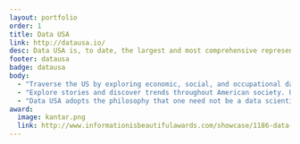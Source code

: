 ```yaml
---
layout: portfolio
order: 1
title: Data USA
link: http://datausa.io/
desc: Data USA is, to date, the largest and most comprehensive representation of U.S. data online. The website uses over 200,000 publicly available government datasets to create clean, easy to navigate visualizations on everything from job markets to higher education and healthcare. For anyone from business executives to students, Data USA can be used as a platform to enhance understanding and inform decision making within the U.S.
footer: datausa
badge: datausa
body:
  - "Traverse the US by exploring economic, social, and occupational data through interactive customizable maps and visualizations."
  - "Explore stories and discover trends throughout American society. Utilizing seven comprehensive public data sets, Data USA puts the controls directly in the hands of the user for almost limitless possible applications."
  - "Data USA adopts the philosophy that one need not be a data scientist or a programmer to access valuable and versatile public information. It provides access for those unfamiliar with data manipulation, while maintaining breadth and depth for the seasoned professional."
award:
  image: kantar.png
  link: http://www.informationisbeautifulawards.com/showcase/1186-data-usa
---
```

